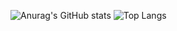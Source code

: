 ![Anurag's GitHub stats](https://github-readme-stats.vercel.app/api?username=freakFlow&show_icons=true&theme=great-gatsby)
![Top Langs](https://github-readme-stats.vercel.app/api/top-langs/?username=freakFlow&layout=compact&theme=great-gatsby)
